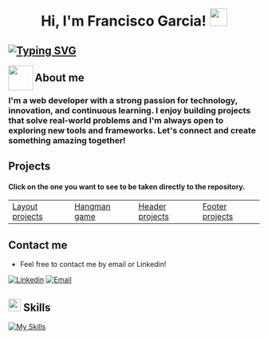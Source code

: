 <h1 align="center"><b>Hi, I'm Francisco Garcia! </b><img src="https://media.giphy.com/media/hvRJCLFzcasrR4ia7z/giphy.gif" width="35"></h1>

## [![Typing SVG](https://readme-typing-svg.demolab.com/?lines=Web+Developer)](https://git.io/typing-svg)

<img align="left" src = "https://user-images.githubusercontent.com/63050133/156777293-72a6e681-2582-4a9d-ad92-09d1181d47c7.gif" width = 50px height=50px> 

## About me
### I'm a web developer with a strong passion for technology, innovation, and continuous learning. I enjoy building projects that solve real-world problems and I'm always open to exploring new tools and frameworks. Let's connect and create something amazing together!


## Projects

#### Click on the one you want to see to be taken directly to the repository.
<table>
    <tr>
        <td>
            <a href="https://github.com/Fran3021/Layout-projects">Layout projects</a>
         </td>
        <td>
            <a href="https://github.com/Fran3021/Hangman-game">Hangman game</a>
        </td>
        <td>
            <a href="https://github.com/Fran3021/Header-projects">Header projects</a>
        </td>
        <td>
            <a href="https://github.com/Fran3021/Footer-projects">Footer projects</a>
        </td>
    </tr>
</table>

## Contact me

- Feel free to contact me by email or Linkedin!

[![Linkedin](https://img.shields.io/badge/-LinkedIn-blue?style=flat&logo=Linkedin&logoColor=white)](https://www.linkedin.com/in/francisco-garcía-lópez-0314642b9) [![Email](https://img.shields.io/badge/-Gmail-black?style=flat&logo=Gmail&logoColor=white)](mailto:frangarcia3021@gmail.com)

## <img src="https://media2.giphy.com/media/QssGEmpkyEOhBCb7e1/giphy.gif?cid=ecf05e47a0n3gi1bfqntqmob8g9aid1oyj2wr3ds3mg700bl&rid=giphy.gif" width ="25"><b> Skills</b>

[![My Skills](https://skillicons.dev/icons?i=html,css,sass,javascript,react,git,github,python,mysql)](https://skillicons.dev)

